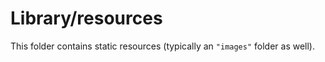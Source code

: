 # Library/resources

This folder contains static resources (typically an `"images"` folder as well).
